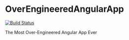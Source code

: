 OverEngineeredAngularApp
========================

[![Build Status](https://travis-ci.org/Den-dp/OverEngineeredAngularApp.svg?branch=master)](https://travis-ci.org/Den-dp/OverEngineeredAngularApp)

The Most Over-Engineered Angular App Ever
